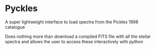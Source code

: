 # Pyckles
A super lightweight interface to load spectra from the Pickles 1998 catalogue

Does nothing more than download a compiled FITS file with all the stellar spectra 
and allows the user to access these interactively with python
